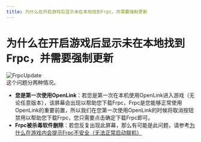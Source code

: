 ```yaml
---
title: 为什么在开启游戏后显示未在本地找到Frpc，并需要强制更新
---
```


# 为什么在开启游戏后显示未在本地找到Frpc，并需要强制更新

![FrpcUpdate](../imgs/frpc_update.png)  
这个问题分两种情况。
- **您是第一次使用OpenLink**：若您是第一次在本机使用OpenLink进入游戏（无论任意版本），该屏幕会出现以帮助您下载Frpc，Frpc是您能够正常使用OpenLink的重要前置，所以我们在您第一次使用OpenLink的时候将取消按钮禁用以帮助您下载Frpc，您只需要点击确定下载Frpc即可。
- **Frpc被杀毒软件删除**：若您反复出现此屏幕，那么有可能是此问题，请参考[为什么在游戏内会提示Frpc不安全（无法正常启动联机）](./Security_soft_killeR)
